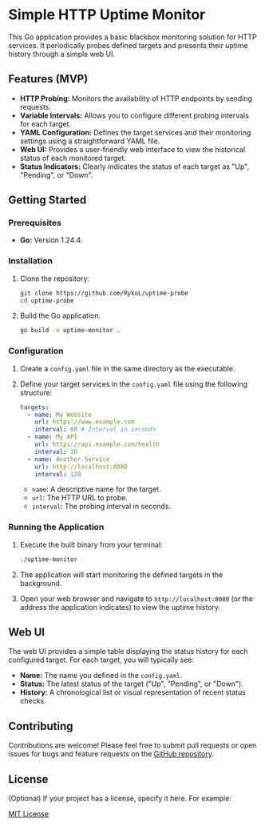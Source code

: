 # Simple HTTP Uptime Monitor

This Go application provides a basic blackbox monitoring solution for HTTP services. It periodically probes defined targets and presents their uptime history through a simple web UI.

## Features (MVP)

* **HTTP Probing:** Monitors the availability of HTTP endpoints by sending requests.
* **Variable Intervals:** Allows you to configure different probing intervals for each target.
* **YAML Configuration:** Defines the target services and their monitoring settings using a straightforward YAML file.
* **Web UI:** Provides a user-friendly web interface to view the historical status of each monitored target.
* **Status Indicators:** Clearly indicates the status of each target as "Up", "Pending", or "Down".

## Getting Started

### Prerequisites

* **Go:** Version 1.24.4.

### Installation

1.  Clone the repository:
    ```bash
    git clone https://github.com/RykoL/uptime-probe
    cd uptime-probe
    ```

2.  Build the Go application.
    ```bash
    go build -o uptime-monitor .
    ```

### Configuration

1.  Create a `config.yaml` file in the same directory as the executable.

2.  Define your target services in the `config.yaml` file using the following structure:

    ```yaml
    targets:
      - name: My Website
        url: https://www.example.com
        interval: 60 # Interval in seconds
      - name: My API
        url: https://api.example.com/health
        interval: 30
      - name: Another Service
        url: http://localhost:8080
        interval: 120
    ```

    * `name`: A descriptive name for the target.
    * `url`: The HTTP URL to probe.
    * `interval`: The probing interval in seconds.

### Running the Application

1.  Execute the built binary from your terminal:
    ```bash
    ./uptime-monitor
    ```

2.  The application will start monitoring the defined targets in the background.

3.  Open your web browser and navigate to `http://localhost:8080` (or the address the application indicates) to view the uptime history.

## Web UI

The web UI provides a simple table displaying the status history for each configured target. For each target, you will typically see:

* **Name:** The name you defined in the `config.yaml`.
* **Status:** The latest status of the target ("Up", "Pending", or "Down").
* **History:** A chronological list or visual representation of recent status checks.

## Contributing

Contributions are welcome! Please feel free to submit pull requests or open issues for bugs and feature requests on the [GitHub repository](https://github.com/RykoL/uptime-probe).

## License

(Optional) If your project has a license, specify it here. For example:

[MIT License](LICENSE)